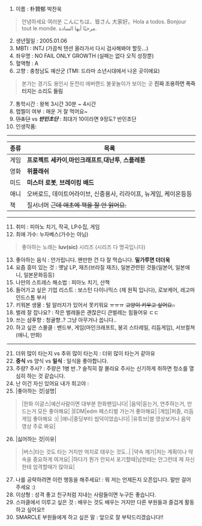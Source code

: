 1. 이름 : 朴贊郁 박찬욱
> 안녕하세요 여러분 こんにちは、皆さん 大家好。Hola a todos. Bonjour tout le monde. مرحبًا أيها السادة.
2. 생년월일 : 2005.01.06 
3. MBTI : INTJ (가끔씩 텐션 올라가서 다시 검사해봐야 할듯...)
4. 좌우명 : NO FAIL ONLY GROWTH (실패는 없다 오직 성장뿐)
5. 혈액형 : A
6. 고향 : 충청남도 예산군 (TMI: 드라마 소년시대에서 나온 곳이에요)
> 본가는 경기도 용인시 둔전리
> 에버랜드 불꽃놀이가 보이는 곳 <b>진짜 조용하면 폭죽 터지는 소리도 들림</b>
7. 통학시간 : 왕복 3시간 30분 ~ 4시간
8. 맵찔이 여부 : 매운 거 잘 먹어요~
9. ~~민초단~~ vs **_반민초단_** : 최대가 10이라면 9정도? 반민초단
10. 인생작품:
---
| 종류 | 목록 |
|---|---|
| 게임 | <b>프로젝트 세카이</b>,<b>마인크래프트</b>,<b>대난투</b>, <b>스플레툰</b> |
| 영화 | <b>위플래쉬</b> |
| 미드 | <b>미스터 로봇</b>, <b>브레이킹 배드</b> |
| 애니 | 오버로드, 데이트어라이브, 신중용사, 리라이프, 뉴게임, 케이온등등 | ~~씹덕이라서~~
| 책 | 질서너머 ~~근데 애초에 책을 잘 안 읽어요.~~ |
---
11. 취미 : 피아노 치기, 작곡, LP수집, 게임
12. 최애 가수: 누자베스(가수는 아님)
> 좋아하는 노래는 <b>luv(sic)</b> 시리즈 (시리즈 다 명곡입니다)
13. 좋아하는 음식 : 안가립니다. 왠만한 건 다 잘 먹습니다. <b>밀가루면 더더욱 </b>
14. 요즘 흥미 있는 것 : 옛날 LP, 재즈(브라질 재즈), 일본관련된 것들(일본어, 일본애니, 일본문화등등)
15. 나만의 스트레스 해소법 : 피아노 치기, 산책
16. 들어가고 싶은 기업 리스트 : 보스턴 다이나믹스 (제 원픽 입니다), 로보케어, 레고마인드스톰 부서
17. 키워본 생물 : 털 알러지가 있어서 못키워요 ㅠㅠㅠ ~~고양이 키우고 싶어요..~~
18. 벌레 잘 잡나요? : 작은 벌레들은 괜찮은디 큰벌레는 힘들어유 ㄷㄷ
19. 쓰는 샴푸향 : 청귤향..? 그냥 아무거나 씁니다..
20. 하고 싶은 스몰클 : 밴드부, 게임(마인크래프트, 붕괴 스타레일, 리듬게임), 서브컬쳐(애니, 만화)
***
21. 더위 많이 타는지 vs 추위 많이 타는지 : 더위 많이 타는거 같아유
22. <b>중식</b> vs 양식 vs <b>일식</b> : 일식을 좋아합니다.
23. 주량? 주사? : 주량은 1병 반..? 솔직히 잘 몰라요 주사는 신기하게 취하면 청소를 열심히 하는 것 같습니다.
24. 난 이건 자신 있어요 내가 최고야 : 
25. |좋아하는 것|설명|
> |한화 이글스|예산사람이면 대부분 한화팬입니다|
> |음악|듣는거, 연주하는거, 만드는거 모든 좋아해요|
> |EDM|edm 페스티벌 가는거 좋아해요|
> |게임|퍼즐, 리듬 게임 좋아해요 :)|
> |애니|중딩부터 씹덕이었습니다|
> |유튜브|썰 영상보거나 음악 영상 주로 봐요|
26. |싫어하는 것|이유|
> |버스|타는 것도 타는 거지만 억지로 태우는 것도..|
> |약속 깨기|저는 계획이나 약속을 중요하게 여겨요|
> |하다가 뭔가 안되서 포기할때|남한테는 안그런데 제 자신한테 엄격할때가 많아요|
27. 나를 공략하려면 이런 행동을 해주세요! : 뭐 저는 언제든지 오픈입니다. 말만 걸어주세요 :)
28. 이상형 : 성격 좋고 친구처럼 지내는 사람들이면 누구든 좋습니다.
29. 스마클에서 이루고 싶은 것 : 배우는 것도 배우는 거지만 다른 부원들과 즐겁게 활동하고 싶어요!!
30. SMARCLE 부원들에게 하고 싶은 말 : 앞으로 잘 부탁드리겠습니다!!
